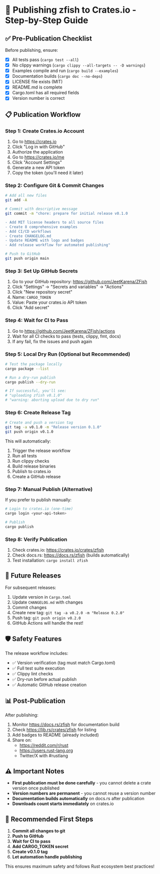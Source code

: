 # 🚀 Publishing zfish to Crates.io - Step-by-Step Guide

## ✅ Pre-Publication Checklist

Before publishing, ensure:
- [x] All tests pass (`cargo test --all`)
- [x] No clippy warnings (`cargo clippy --all-targets -- -D warnings`)
- [x] Examples compile and run (`cargo build --examples`)
- [x] Documentation builds (`cargo doc --no-deps`)
- [x] LICENSE file exists (MIT)
- [x] README.md is complete
- [x] Cargo.toml has all required fields
- [x] Version number is correct

## 📋 Publication Workflow

### Step 1: Create Crates.io Account
1. Go to https://crates.io
2. Click "Log in with GitHub"
3. Authorize the application
4. Go to https://crates.io/me
5. Click "Account Settings"
6. Generate a new API token
7. Copy the token (you'll need it later)

### Step 2: Configure Git & Commit Changes

```bash
# Add all new files
git add -A

# Commit with descriptive message
git commit -m "chore: prepare for initial release v0.1.0

- Add MIT license headers to all source files
- Create 8 comprehensive examples
- Add CI/CD workflows
- Create CHANGELOG.md
- Update README with logo and badges
- Add release workflow for automated publishing"

# Push to GitHub
git push origin main
```

### Step 3: Set Up GitHub Secrets

1. Go to your GitHub repository: https://github.com/JeetKarena/ZFish
2. Click "Settings" → "Secrets and variables" → "Actions"
3. Click "New repository secret"
4. Name: `CARGO_TOKEN`
5. Value: Paste your crates.io API token
6. Click "Add secret"

### Step 4: Wait for CI to Pass

1. Go to https://github.com/JeetKarena/ZFish/actions
2. Wait for all CI checks to pass (tests, clippy, fmt, docs)
3. If any fail, fix the issues and push again

### Step 5: Local Dry Run (Optional but Recommended)

```bash
# Test the package locally
cargo package --list

# Run a dry-run publish
cargo publish --dry-run

# If successful, you'll see:
# "uploading zfish v0.1.0"
# "warning: aborting upload due to dry run"
```

### Step 6: Create Release Tag

```bash
# Create and push a version tag
git tag -a v0.1.0 -m "Release version 0.1.0"
git push origin v0.1.0
```

This will automatically:
1. Trigger the release workflow
2. Run all tests
3. Run clippy checks
4. Build release binaries
5. Publish to crates.io
6. Create a GitHub release

### Step 7: Manual Publish (Alternative)

If you prefer to publish manually:

```bash
# Login to crates.io (one-time)
cargo login <your-api-token>

# Publish
cargo publish
```

### Step 8: Verify Publication

1. Check crates.io: https://crates.io/crates/zfish
2. Check docs.rs: https://docs.rs/zfish (builds automatically)
3. Test installation: `cargo install zfish`

## 🔄 Future Releases

For subsequent releases:

1. Update version in `Cargo.toml`
2. Update `CHANGELOG.md` with changes
3. Commit changes
4. Create new tag: `git tag -a v0.2.0 -m "Release 0.2.0"`
5. Push tag: `git push origin v0.2.0`
6. GitHub Actions will handle the rest!

## 🛡️ Safety Features

The release workflow includes:
- ✅ Version verification (tag must match Cargo.toml)
- ✅ Full test suite execution
- ✅ Clippy lint checks
- ✅ Dry-run before actual publish
- ✅ Automatic GitHub release creation

## 📊 Post-Publication

After publishing:
1. Monitor https://docs.rs/zfish for documentation build
2. Check https://lib.rs/crates/zfish for listing
3. Add badges to README (already included)
4. Share on:
   - https://reddit.com/r/rust
   - https://users.rust-lang.org
   - Twitter/X with #rustlang

## ⚠️ Important Notes

- **First publication must be done carefully** - you cannot delete a crate version once published
- **Version numbers are permanent** - you cannot reuse a version number
- **Documentation builds automatically** on docs.rs after publication
- **Downloads count starts immediately** on crates.io

## 🎯 Recommended First Steps

1. **Commit all changes to git**
2. **Push to GitHub**
3. **Wait for CI to pass**
4. **Add CARGO_TOKEN secret**
5. **Create v0.1.0 tag**
6. **Let automation handle publishing**

This ensures maximum safety and follows Rust ecosystem best practices!
